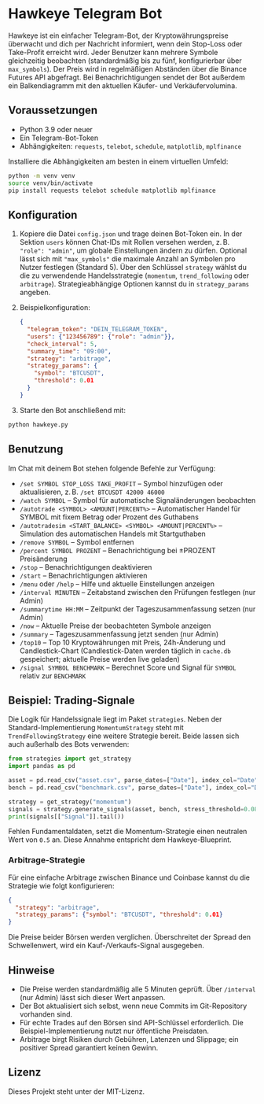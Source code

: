 # Hawkeye Telegram Bot

Hawkeye ist ein einfacher Telegram-Bot, der Kryptowährungspreise überwacht und dich per Nachricht informiert, wenn dein Stop-Loss oder Take-Profit erreicht wird. Jeder Benutzer kann mehrere Symbole gleichzeitig beobachten (standardmäßig bis zu fünf, konfigurierbar über `max_symbols`). Der Preis wird in regelmäßigen Abständen über die Binance Futures API abgefragt. Bei Benachrichtigungen sendet der Bot außerdem ein Balkendiagramm mit den aktuellen Käufer- und Verkäufervolumina.

## Voraussetzungen

- Python 3.9 oder neuer
- Ein Telegram-Bot-Token
- Abhängigkeiten: `requests`, `telebot`, `schedule`, `matplotlib`, `mplfinance`

Installiere die Abhängigkeiten am besten in einem virtuellen Umfeld:

```bash
python -m venv venv
source venv/bin/activate
pip install requests telebot schedule matplotlib mplfinance
```

## Konfiguration

1. Kopiere die Datei `config.json` und trage deinen Bot-Token ein. In der
   Sektion `users` können Chat-IDs mit Rollen versehen werden, z. B.
   `"role": "admin"`, um globale Einstellungen ändern zu dürfen. Optional
   lässt sich mit `"max_symbols"` die maximale Anzahl an Symbolen pro Nutzer
   festlegen (Standard 5). Über den Schlüssel `strategy` wählst du die zu
   verwendende Handelsstrategie (`momentum`, `trend_following` oder
   `arbitrage`). Strategieabhängige Optionen kannst du in
   `strategy_params` angeben.
2. Beispielkonfiguration:

   ```json
   {
     "telegram_token": "DEIN_TELEGRAM_TOKEN",
     "users": {"123456789": {"role": "admin"}},
     "check_interval": 5,
     "summary_time": "09:00",
     "strategy": "arbitrage",
     "strategy_params": {
       "symbol": "BTCUSDT",
       "threshold": 0.01
     }
   }
   ```
3. Starte den Bot anschließend mit:

```bash
python hawkeye.py
```

## Benutzung

Im Chat mit deinem Bot stehen folgende Befehle zur Verfügung:

- `/set SYMBOL STOP_LOSS TAKE_PROFIT` – Symbol hinzufügen oder aktualisieren, z. B. `/set BTCUSDT 42000 46000`
- `/watch SYMBOL` – Symbol für automatische Signaländerungen beobachten
- `/autotrade <SYMBOL> <AMOUNT|PERCENT%>` – Automatischer Handel für SYMBOL mit fixem Betrag oder Prozent des Guthabens
- `/autotradesim <START_BALANCE> <SYMBOL> <AMOUNT|PERCENT%>` – Simulation des automatischen Handels mit Startguthaben
- `/remove SYMBOL` – Symbol entfernen
- `/percent SYMBOL PROZENT` – Benachrichtigung bei ±PROZENT Preisänderung
- `/stop` – Benachrichtigungen deaktivieren
- `/start` – Benachrichtigungen aktivieren
- `/menu` oder `/help` – Hilfe und aktuelle Einstellungen anzeigen
- `/interval MINUTEN` – Zeitabstand zwischen den Prüfungen festlegen (nur Admin)
- `/summarytime HH:MM` – Zeitpunkt der Tageszusammenfassung setzen (nur Admin)
- `/now` – Aktuelle Preise der beobachteten Symbole anzeigen
- `/summary` – Tageszusammenfassung jetzt senden (nur Admin)
- `/top10` – Top 10 Kryptowährungen mit Preis, 24h-Änderung und Candlestick-Chart
  (Candlestick-Daten werden täglich in `cache.db` gespeichert; aktuelle Preise werden live geladen)
- `/signal SYMBOL BENCHMARK` – Berechnet Score und Signal für `SYMBOL` relativ zur `BENCHMARK`

## Beispiel: Trading-Signale

Die Logik für Handelssignale liegt im Paket `strategies`. Neben der
Standard-Implementierung `MomentumStrategy` steht mit
`TrendFollowingStrategy` eine weitere Strategie bereit. Beide lassen sich
auch außerhalb des Bots verwenden:

```python
from strategies import get_strategy
import pandas as pd

asset = pd.read_csv("asset.csv", parse_dates=["Date"], index_col="Date")
bench = pd.read_csv("benchmark.csv", parse_dates=["Date"], index_col="Date")

strategy = get_strategy("momentum")
signals = strategy.generate_signals(asset, bench, stress_threshold=0.08)
print(signals[["Signal"]].tail())
```

Fehlen Fundamentaldaten, setzt die Momentum-Strategie einen neutralen Wert
von `0.5` an. Diese Annahme entspricht dem Hawkeye-Blueprint.

### Arbitrage-Strategie

Für eine einfache Arbitrage zwischen Binance und Coinbase kannst du die
Strategie wie folgt konfigurieren:

```json
{
  "strategy": "arbitrage",
  "strategy_params": {"symbol": "BTCUSDT", "threshold": 0.01}
}
```

Die Preise beider Börsen werden verglichen. Überschreitet der Spread den
Schwellenwert, wird ein Kauf-/Verkaufs-Signal ausgegeben.

## Hinweise

- Die Preise werden standardmäßig alle 5 Minuten geprüft. Über `/interval` (nur Admin) lässt sich dieser Wert anpassen.
- Der Bot aktualisiert sich selbst, wenn neue Commits im Git-Repository vorhanden sind.
- Für echte Trades auf den Börsen sind API-Schlüssel erforderlich. Die
  Beispiel-Implementierung nutzt nur öffentliche Preisdaten.
- Arbitrage birgt Risiken durch Gebühren, Latenzen und Slippage; ein
  positiver Spread garantiert keinen Gewinn.

## Lizenz

Dieses Projekt steht unter der MIT-Lizenz.

